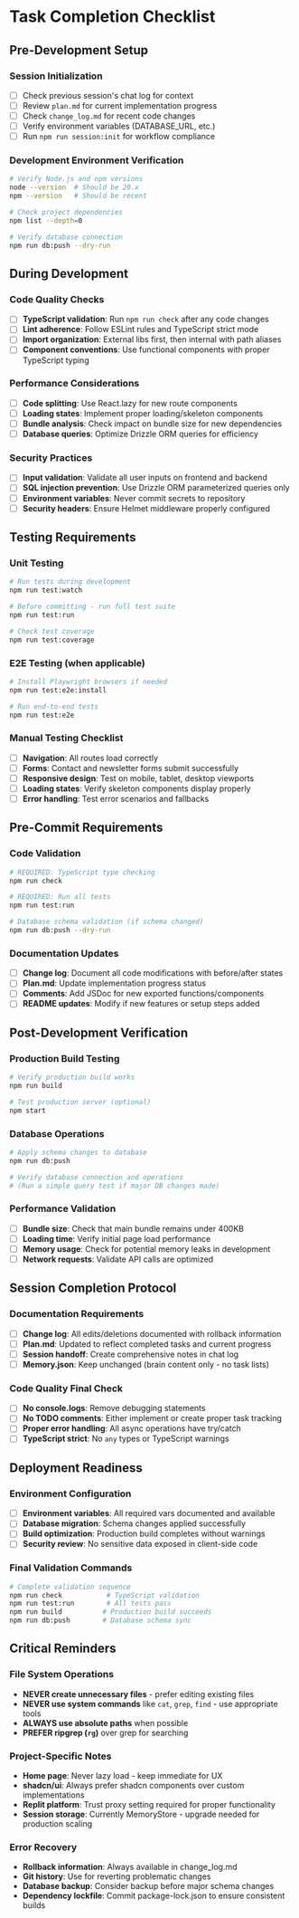 # Task Completion Checklist

## Pre-Development Setup

### Session Initialization
- [ ] Check previous session's chat log for context
- [ ] Review `plan.md` for current implementation progress  
- [ ] Check `change_log.md` for recent code changes
- [ ] Verify environment variables (DATABASE_URL, etc.)
- [ ] Run `npm run session:init` for workflow compliance

### Development Environment Verification
```bash
# Verify Node.js and npm versions
node --version  # Should be 20.x
npm --version   # Should be recent

# Check project dependencies
npm list --depth=0

# Verify database connection
npm run db:push --dry-run
```

## During Development

### Code Quality Checks
- [ ] **TypeScript validation**: Run `npm run check` after any code changes
- [ ] **Lint adherence**: Follow ESLint rules and TypeScript strict mode
- [ ] **Import organization**: External libs first, then internal with path aliases
- [ ] **Component conventions**: Use functional components with proper TypeScript typing

### Performance Considerations
- [ ] **Code splitting**: Use React.lazy for new route components
- [ ] **Loading states**: Implement proper loading/skeleton components
- [ ] **Bundle analysis**: Check impact on bundle size for new dependencies
- [ ] **Database queries**: Optimize Drizzle ORM queries for efficiency

### Security Practices
- [ ] **Input validation**: Validate all user inputs on frontend and backend
- [ ] **SQL injection prevention**: Use Drizzle ORM parameterized queries only
- [ ] **Environment variables**: Never commit secrets to repository
- [ ] **Security headers**: Ensure Helmet middleware properly configured

## Testing Requirements

### Unit Testing
```bash
# Run tests during development
npm run test:watch

# Before committing - run full test suite
npm run test:run

# Check test coverage
npm run test:coverage
```

### E2E Testing (when applicable)
```bash
# Install Playwright browsers if needed
npm run test:e2e:install

# Run end-to-end tests
npm run test:e2e
```

### Manual Testing Checklist
- [ ] **Navigation**: All routes load correctly
- [ ] **Forms**: Contact and newsletter forms submit successfully
- [ ] **Responsive design**: Test on mobile, tablet, desktop viewports
- [ ] **Loading states**: Verify skeleton components display properly
- [ ] **Error handling**: Test error scenarios and fallbacks

## Pre-Commit Requirements

### Code Validation
```bash
# REQUIRED: TypeScript type checking
npm run check

# REQUIRED: Run all tests
npm run test:run

# Database schema validation (if schema changed)
npm run db:push --dry-run
```

### Documentation Updates
- [ ] **Change log**: Document all code modifications with before/after states
- [ ] **Plan.md**: Update implementation progress status
- [ ] **Comments**: Add JSDoc for new exported functions/components
- [ ] **README updates**: Modify if new features or setup steps added

## Post-Development Verification

### Production Build Testing
```bash
# Verify production build works
npm run build

# Test production server (optional)
npm start
```

### Database Operations
```bash
# Apply schema changes to database
npm run db:push

# Verify database connection and operations
# (Run a simple query test if major DB changes made)
```

### Performance Validation
- [ ] **Bundle size**: Check that main bundle remains under 400KB
- [ ] **Loading time**: Verify initial page load performance
- [ ] **Memory usage**: Check for potential memory leaks in development
- [ ] **Network requests**: Validate API calls are optimized

## Session Completion Protocol

### Documentation Requirements
- [ ] **Change log**: All edits/deletions documented with rollback information
- [ ] **Plan.md**: Updated to reflect completed tasks and current progress
- [ ] **Session handoff**: Create comprehensive notes in chat log
- [ ] **Memory.json**: Keep unchanged (brain content only - no task lists)

### Code Quality Final Check
- [ ] **No console.logs**: Remove debugging statements
- [ ] **No TODO comments**: Either implement or create proper task tracking
- [ ] **Proper error handling**: All async operations have try/catch
- [ ] **TypeScript strict**: No `any` types or TypeScript warnings

## Deployment Readiness

### Environment Configuration
- [ ] **Environment variables**: All required vars documented and available
- [ ] **Database migration**: Schema changes applied successfully
- [ ] **Build optimization**: Production build completes without warnings
- [ ] **Security review**: No sensitive data exposed in client-side code

### Final Validation Commands
```bash
# Complete validation sequence
npm run check           # TypeScript validation
npm run test:run        # All tests pass
npm run build          # Production build succeeds
npm run db:push        # Database schema sync
```

## Critical Reminders

### File System Operations
- **NEVER create unnecessary files** - prefer editing existing files
- **NEVER use system commands** like `cat`, `grep`, `find` - use appropriate tools
- **ALWAYS use absolute paths** when possible
- **PREFER ripgrep (`rg`)** over grep for searching

### Project-Specific Notes
- **Home page**: Never lazy load - keep immediate for UX
- **shadcn/ui**: Always prefer shadcn components over custom implementations
- **Replit platform**: Trust proxy setting required for proper functionality
- **Session storage**: Currently MemoryStore - upgrade needed for production scaling

### Error Recovery
- **Rollback information**: Always available in change_log.md
- **Git history**: Use for reverting problematic changes
- **Database backup**: Consider backup before major schema changes
- **Dependency lockfile**: Commit package-lock.json to ensure consistent builds
